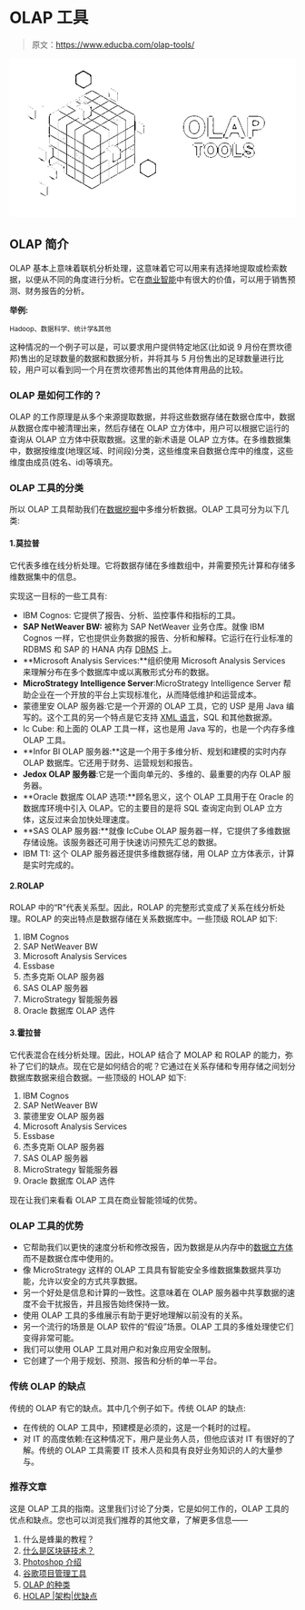 # OLAP 工具

> 原文：<https://www.educba.com/olap-tools/>

![OLAP-TOOLS](img/41bfade84d898b3be81c17d65cba29d5.png)



## OLAP 简介

OLAP 基本上意味着联机分析处理，这意味着它可以用来有选择地提取或检索数据，以便从不同的角度进行分析。它在[商业智能](https://www.educba.com/what-is-business-intelligence/)中有很大的价值，可以用于销售预测、财务报告的分析。

**举例:**

<small>Hadoop、数据科学、统计学&其他</small>

这种情况的一个例子可以是，可以要求用户提供特定地区(比如说 9 月份在贾坎德邦)售出的足球数量的数据和数据分析，并将其与 5 月份售出的足球数量进行比较，用户可以看到同一个月在贾坎德邦售出的其他体育用品的比较。

### OLAP 是如何工作的？

OLAP 的工作原理是从多个来源提取数据，并将这些数据存储在数据仓库中，数据从数据仓库中被清理出来，然后存储在 OLAP 立方体中，用户可以根据它运行的查询从 OLAP 立方体中获取数据。这里的新术语是 OLAP 立方体。在多维数据集中，数据按维度(地理区域、时间段)分类，这些维度来自数据仓库中的维度，这些维度由成员(姓名、id)等填充。

### OLAP 工具的分类

所以 OLAP 工具帮助我们在[数据挖掘](https://www.educba.com/what-is-data-mining/)中多维分析数据。OLAP 工具可分为以下几类:

#### 1.莫拉普

它代表多维在线分析处理。它将数据存储在多维数组中，并需要预先计算和存储多维数据集中的信息。

实现这一目标的一些工具有:

*   IBM Cognos: 它提供了报告、分析、监控事件和指标的工具。
*   **SAP NetWeaver BW:** 被称为 SAP NetWeaver 业务仓库。就像 IBM Cognos 一样，它也提供业务数据的报告、分析和解释。它运行在行业标准的 RDBMS 和 SAP 的 HANA 内存 [DBMS](https://www.educba.com/introduction-to-dbms/) 上。
*   **Microsoft Analysis Services:**组织使用 Microsoft Analysis Services 来理解分布在多个数据库中或以离散形式分布的数据。
*   **MicroStrategy Intelligence Server**:MicroStrategy Intelligence Server 帮助企业在一个开放的平台上实现标准化，从而降低维护和运营成本。
*   蒙德里安 OLAP 服务器:它是一个开源的 OLAP 工具，它的 USP 是用 Java 编写的。这个工具的另一个特点是它支持 [XML 语言](https://www.educba.com/what-is-xml/)，SQL 和其他数据源。
*   Ic Cube: 和上面的 OLAP 工具一样，这也是用 Java 写的，也是一个内存多维 OLAP 工具。
*   **Infor BI OLAP 服务器:**这是一个用于多维分析、规划和建模的实时内存 OLAP 数据库。它还用于财务、运营规划和报告。
*   **Jedox OLAP 服务器**:它是一个面向单元的、多维的、最重要的内存 OLAP 服务器。
*   **Oracle 数据库 OLAP 选项:**顾名思义，这个 OLAP 工具用于在 Oracle 的数据库环境中引入 OLAP。它的主要目的是将 SQL 查询定向到 OLAP 立方体，这反过来会加快处理速度。
*   **SAS OLAP 服务器:**就像 IcCube OLAP 服务器一样，它提供了多维数据存储设施。该服务器还可用于快速访问预先汇总的数据。
*   IBM T1: 这个 OLAP 服务器还提供多维数据存储，用 OLAP 立方体表示，计算是实时完成的。

#### 2.ROLAP

ROLAP 中的“R”代表关系型。因此，ROLAP 的完整形式变成了关系在线分析处理。ROLAP 的突出特点是数据存储在关系数据库中。一些顶级 ROLAP 如下:

1.  IBM Cognos
2.  SAP NetWeaver BW
3.  Microsoft Analysis Services
4.  Essbase
5.  杰多克斯 OLAP 服务器
6.  SAS OLAP 服务器
7.  MicroStrategy 智能服务器
8.  Oracle 数据库 OLAP 选件

#### 3.霍拉普

它代表混合在线分析处理。因此，HOLAP 结合了 MOLAP 和 ROLAP 的能力，弥补了它们的缺点。现在它是如何结合的呢？它通过在关系存储和专用存储之间划分数据库数据来组合数据。一些顶级的 HOLAP 如下:

1.  IBM Cognos
2.  SAP NetWeaver BW
3.  蒙德里安 OLAP 服务器
4.  Microsoft Analysis Services
5.  Essbase
6.  杰多克斯 OLAP 服务器
7.  SAS OLAP 服务器
8.  MicroStrategy 智能服务器
9.  Oracle 数据库 OLAP 选件

现在让我们来看看 OLAP 工具在商业智能领域的优势。

### OLAP 工具的优势

*   它帮助我们以更快的速度分析和修改报告，因为数据是从内存中的[数据立方体](https://www.educba.com/what-is-data-cube/)而不是数据仓库中使用的。
*   像 MicroStrategy 这样的 OLAP 工具具有智能安全多维数据集数据共享功能，允许以安全的方式共享数据。
*   另一个好处是信息和计算的一致性。这意味着在 OLAP 服务器中共享数据的速度不会干扰报告，并且报告始终保持一致。
*   使用 OLAP 工具的多维展示有助于更好地理解以前没有的关系。
*   另一个流行的场景是 OLAP 软件的“假设”场景。OLAP 工具的多维处理使它们变得非常可能。
*   我们可以使用 OLAP 工具对用户和对象应用安全限制。
*   它创建了一个用于规划、预测、报告和分析的单一平台。

### 传统 OLAP 的缺点

传统的 OLAP 有它的缺点。其中几个例子如下。传统 OLAP 的缺点:

*   在传统的 OLAP 工具中，预建模是必须的，这是一个耗时的过程。
*   对 IT 的高度依赖:在这种情况下，用户是业务人员，但他应该对 IT 有很好的了解。传统的 OLAP 工具需要 IT 技术人员和具有良好业务知识的人的大量参与。

### 推荐文章

这是 OLAP 工具的指南。这里我们讨论了分类，它是如何工作的，OLAP 工具的优点和缺点。您也可以浏览我们推荐的其他文章，了解更多信息——

1.  什么是蜂巢的教程？
2.  [什么是区块链技术？](https://www.educba.com/what-is-blockchain-technology/)
3.  [Photoshop 介绍](https://www.educba.com/introduction-to-photoshop/)
4.  [谷歌项目管理工具](https://www.educba.com/google-project-management-tools/)
5.  [OLAP 的种类](https://www.educba.com/types-of-olap/)
6.  [HOLAP |架构|优缺点](https://www.educba.com/holap/)





